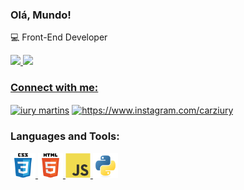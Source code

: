 ### Olá, Mundo!

💻 Front-End Developer</h3>


<div>
  <a href="[https://github.com/IuryMartinsdev](https://github.com/IuryMartinsdev)"> 
  <img height="170em" src="https://github-readme-stats.vercel.app/api?username=IuryMartinsdev&show_icons=true&theme=tokyonight&include_all_commits=true&count_private=true"/>
    
  <img height="150em" src="https://github-readme-stats.vercel.app/api/top-langs/?username=IuryMartinsdev&layout=compact&langs_count=16&theme=tokyonight"/>
</div>

</p>
<h3 align="left">Connect with me:</h3>
<p align="left">
<a href="https://www.linkedin.com/in/iury-martins-3742b6269/" target="blank"><img align="center" src="https://raw.githubusercontent.com/rahuldkjain/github-profile-readme-generator/master/src/images/icons/Social/linked-in-alt.svg" alt="iury martins" height="30" width="40" /></a>
<a href="https://instagram.com/carziury" target="blank"><img align="center" src="https://raw.githubusercontent.com/rahuldkjain/github-profile-readme-generator/master/src/images/icons/Social/instagram.svg" alt="https://www.instagram.com/carziury" height="30" width="40" /></a>
</p>


<h3 align="left">Languages and Tools:</h3>
<p align="left"> <a href="https://www.w3schools.com/css/" target="_blank" rel="noreferrer"> <img src="https://raw.githubusercontent.com/devicons/devicon/master/icons/css3/css3-original-wordmark.svg" alt="css3" width="40" height="40"/> </a> <a href="https://www.w3.org/html/" target="_blank" rel="noreferrer"> <img src="https://raw.githubusercontent.com/devicons/devicon/master/icons/html5/html5-original-wordmark.svg" alt="html5" width="40" height="40"/> </a> <a href="https://developer.mozilla.org/en-US/docs/Web/JavaScript" target="_blank" rel="noreferrer"> <img src="https://raw.githubusercontent.com/devicons/devicon/master/icons/javascript/javascript-original.svg" alt="javascript" width="40" height="40"/> </a> <a href="https://www.python.org" target="_blank" rel="noreferrer"> <img src="https://raw.githubusercontent.com/devicons/devicon/master/icons/python/python-original.svg" alt="python" width="40" height="40"/> </a> </p>

